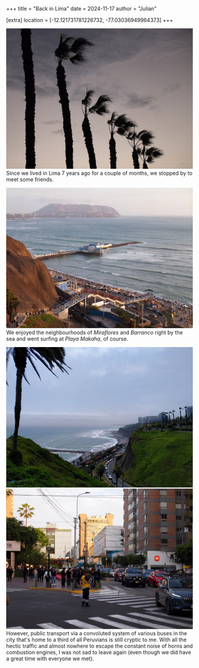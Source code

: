 +++
title = "Back in Lima"
date = 2024-11-17
author = "Julian"

[extra]
location = [-12.121731781226732, -77.03036949964373]
+++

![Silhouettes of palm trees against the fading evening sky](palmtrees.jpg "Palm trees")
Since we lived in Lima 7 years ago for a couple of months, we stopped by to meet some friends.

![Bird's eye view of Lima's Makaha beach with its stairwell off the cliffs, a restaurant on the nearby jetty and some surfers in the waves](makaha.jpg "Makaha beach")
We enjoyed the neighbourhoods of _Miraflores_ and _Barranco_ right by the sea and went surfing at _Playa Makaha_, of course.

![View along Lima's coast, with the ocean on the left and a road under cliffs to the right](coast.jpg "Lima coast line")
![A busy crossing between multi-story building with a police man controlling the car traffic](traffic.jpg "Busy street crossing")
However, public transport via a convoluted system of various buses in the city that's home to a third of all Peruvians is still cryptic to me.
With all the hectic traffic and almost nowhere to escape the constant noise of horns and combustion engines, I was not sad to leave again (even though we did have a great time with everyone we met).
